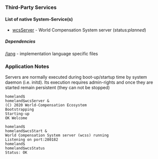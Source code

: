 ### Third-Party Services

#### List of native System-Service(s)

* [wcsServer](wcsServer) - World Compensation System server (status:*planned*)

##### Dependencies
[/lang](/lang) - implementation language specific files

### Application Notes

Servers are normally executed during boot-up/startup time by system daemon (i.e. initd). Its execution requires admin-rights and once they are started remain persistent (they can not be stopped)

```
homeland$
homeland$wcsServer &
(C) 2020 World-Compensation Ecosystem
Bootstrapping
Starting-up
OK Welcome
```

```
homeland$
homeland$wcsStart &
World Compensation System server (wcss) running
Listening on port:280182
homeland$
homeland$wcsStatus
Status: OK
```
